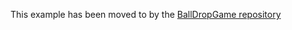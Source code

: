 This example has been moved to by the [BallDropGame  repository](https://github.com/tigoe/BallDropGame)
